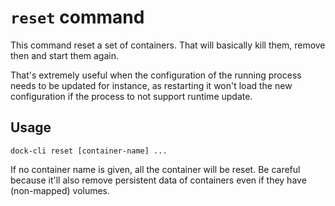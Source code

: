 # `reset` command

This command reset a set of containers. That will basically kill them, remove then and start
them again.

That's extremely useful when the configuration of the running process needs to be updated for
instance, as restarting it won't load the new configuration if the process to not support runtime
update.

## Usage

```
dock-cli reset [container-name] ...
```

If no container name is given, all the container will be reset. Be careful because it'll also remove
persistent data of containers even if they have (non-mapped) volumes.
